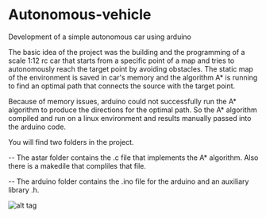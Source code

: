 # Autonomous-vehicle
Development of a simple autonomous car using arduino

The basic idea of the project was the building and the programming of a scale 1:12 rc car that starts from a specific point of a map and tries to autonomously reach the target point by avoiding obstacles. The static map of the environment is saved in car's memory and the algorithm A* is running to find an optimal path that connects the source with the target point.

Because of memory issues, arduino could not successfully run the A* algorithm to produce the directions for the optimal path. So the A* algorithm compiled and run on a linux environment and results manually passed into the arduino code.

You will find two folders in the project. 

  -- The astar folder contains the .c file that implements the A* algorithm. Also there is a makedile that compliles that file.
  
  -- The arduino folder contains the .ino file for the arduino and an auxiliary library .h.


![alt tag](https://cloud.githubusercontent.com/assets/13044530/11782519/23517878-a27a-11e5-8563-4e7fd03df50d.jpg)
